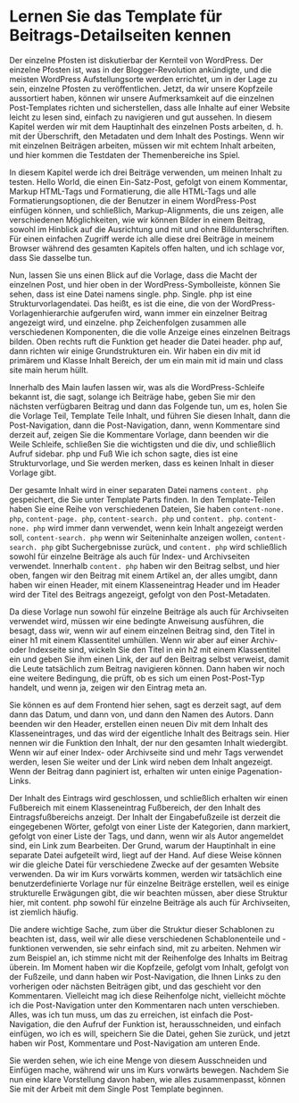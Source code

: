 # Lernen Sie das Template für Beitrags-Detailseiten kennen

Der einzelne Pfosten ist diskutierbar der Kernteil von WordPress. Der einzelne Pfosten ist, was in der Blogger-Revolution ankündigte, und die meisten WordPress Aufstellungsorte werden errichtet, um in der Lage zu sein, einzelne Pfosten zu veröffentlichen. Jetzt, da wir unsere Kopfzeile aussortiert haben, können wir unsere Aufmerksamkeit auf die einzelnen Post-Templates richten und sicherstellen, dass alle Inhalte auf einer Website leicht zu lesen sind, einfach zu navigieren und gut aussehen. In diesem Kapitel werden wir mit dem Hauptinhalt des einzelnen Posts arbeiten, d. h. mit der Überschrift, den Metadaten und dem Inhalt des Postings. Wenn wir mit einzelnen Beiträgen arbeiten, müssen wir mit echtem Inhalt arbeiten, und hier kommen die Testdaten der Themenbereiche ins Spiel.

In diesem Kapitel werde ich drei Beiträge verwenden, um meinen Inhalt zu testen. Hello World, die einen Ein-Satz-Post, gefolgt von einem Kommentar, Markup HTML-Tags und Formatierung, die alle HTML-Tags und alle Formatierungsoptionen, die der Benutzer in einem WordPress-Post einfügen können, und schließlich, Markup-Alignments, die uns zeigen, alle verschiedenen Möglichkeiten, wie wir können Bilder in einem Beitrag, sowohl im Hinblick auf die Ausrichtung und mit und ohne Bildunterschriften. Für einen einfachen Zugriff werde ich alle diese drei Beiträge in meinem Browser während des gesamten Kapitels offen halten, und ich schlage vor, dass Sie dasselbe tun.

Nun, lassen Sie uns einen Blick auf die Vorlage, dass die Macht der einzelnen Post, und hier oben in der WordPress-Symbolleiste, können Sie sehen, dass ist eine Datei namens single. php. Single. php ist eine Strukturvorlagendatei. Das heißt, es ist die eine, die von der WordPress-Vorlagenhierarchie aufgerufen wird, wann immer ein einzelner Beitrag angezeigt wird, und einzelne. php Zeichenfolgen zusammen alle verschiedenen Komponenten, die die volle Anzeige eines einzelnen Beitrags bilden. Oben rechts ruft die Funktion get header die Datei header. php auf, dann richten wir einige Grundstrukturen ein. Wir haben ein div mit id primärem und Klasse Inhalt Bereich, der um ein main mit id main und class site main herum hüllt.

Innerhalb des Main laufen lassen wir, was als die WordPress-Schleife bekannt ist, die sagt, solange ich Beiträge habe, geben Sie mir den nächsten verfügbaren Beitrag und dann das Folgende tun, um es, holen Sie die Vorlage Teil, Template Teile Inhalt, und führen Sie diesen Inhalt, dann die Post-Navigation, dann die Post-Navigation, dann, wenn Kommentare sind derzeit auf, zeigen Sie die Kommentare Vorlage, dann beenden wir die Weile Schleife, schließen Sie die wichtigsten und die div, und schließlich Aufruf sidebar. php und Fuß Wie ich schon sagte, dies ist eine Strukturvorlage, und Sie werden merken, dass es keinen Inhalt in dieser Vorlage gibt.

Der gesamte Inhalt wird in einer separaten Datei namens `content. php` gespeichert, die Sie unter Template Parts finden. In den Template-Teilen haben Sie eine Reihe von verschiedenen Dateien, Sie haben `content-none. php`, `content-page. php`, `content-search. php` und `content. php`. `content-none. php` wird immer dann verwendet, wenn kein Inhalt angezeigt werden soll, `content-search. php` wenn wir Seiteninhalte anzeigen wollen, `content-search. php` gibt Suchergebnisse zurück, und `content. php` wird schließlich sowohl für einzelne Beiträge als auch für Index- und Archivseiten verwendet. Innerhalb `content. php` haben wir den Beitrag selbst, und hier oben, fangen wir den Beitrag mit einem Artikel an, der alles umgibt, dann haben wir einen Header, mit einem Klasseneintrag Header und im Header wird der Titel des Beitrags angezeigt, gefolgt von den Post-Metadaten.

Da diese Vorlage nun sowohl für einzelne Beiträge als auch für Archivseiten verwendet wird, müssen wir eine bedingte Anweisung ausführen, die besagt, dass wir, wenn wir auf einem einzelnen Beitrag sind, den Titel in einer h1 mit einem Klassentitel umhüllen. Wenn wir aber auf einer Archiv- oder Indexseite sind, wickeln Sie den Titel in ein h2 mit einem Klassentitel ein und geben Sie ihm einen Link, der auf den Beitrag selbst verweist, damit die Leute tatsächlich zum Beitrag navigieren können. Dann haben wir noch eine weitere Bedingung, die prüft, ob es sich um einen Post-Post-Typ handelt, und wenn ja, zeigen wir den Eintrag meta an.

Sie können es auf dem Frontend hier sehen, sagt es derzeit sagt, auf dem dann das Datum, und dann von, und dann den Namen des Autors. Dann beenden wir den Header, erstellen einen neuen Div mit dem Inhalt des Klasseneintrages, und das wird der eigentliche Inhalt des Beitrags sein. Hier nennen wir die Funktion den Inhalt, der nur den gesamten Inhalt wiedergibt. Wenn wir auf einer Index- oder Archivseite sind und mehr Tags verwendet werden, lesen Sie weiter und der Link wird neben dem Inhalt angezeigt. Wenn der Beitrag dann paginiert ist, erhalten wir unten einige Pagenation-Links.

Der Inhalt des Eintrags wird geschlossen, und schließlich erhalten wir einen Fußbereich mit einem Klasseneintrag Fußbereich, der den Inhalt des Eintragsfußbereichs anzeigt. Der Inhalt der Eingabefußzeile ist derzeit die eingegebenen Wörter, gefolgt von einer Liste der Kategorien, dann markiert, gefolgt von einer Liste der Tags, und dann, wenn wir als Autor angemeldet sind, ein Link zum Bearbeiten. Der Grund, warum der Hauptinhalt in eine separate Datei aufgeteilt wird, liegt auf der Hand. Auf diese Weise können wir die gleiche Datei für verschiedene Zwecke auf der gesamten Website verwenden. Da wir im Kurs vorwärts kommen, werden wir tatsächlich eine benutzerdefinierte Vorlage nur für einzelne Beiträge erstellen, weil es einige strukturelle Erwägungen gibt, die wir beachten müssen, aber diese Struktur hier, mit content. php sowohl für einzelne Beiträge als auch für Archivseiten, ist ziemlich häufig.

Die andere wichtige Sache, zum über die Struktur dieser Schablonen zu beachten ist, dass, weil wir alle diese verschiedenen Schablonenteile und -funktionen verwenden, sie sehr einfach sind, mit zu arbeiten. Nehmen wir zum Beispiel an, ich stimme nicht mit der Reihenfolge des Inhalts im Beitrag überein. Im Moment haben wir die Kopfzeile, gefolgt vom Inhalt, gefolgt von der Fußzeile, und dann haben wir Post-Navigation, die Ihnen Links zu den vorherigen oder nächsten Beiträgen gibt, und das geschieht vor den Kommentaren. Vielleicht mag ich diese Reihenfolge nicht, vielleicht möchte ich die Post-Navigation unter den Kommentaren nach unten verschieben. Alles, was ich tun muss, um das zu erreichen, ist einfach die Post-Navigation, die den Aufruf der Funktion ist, herausschneiden, und einfach einfügen, wo ich es will, speichern Sie die Datei, gehen Sie zurück, und jetzt haben wir Post, Kommentare und Post-Navigation am unteren Ende.

Sie werden sehen, wie ich eine Menge von diesem Ausschneiden und Einfügen mache, während wir uns im Kurs vorwärts bewegen. Nachdem Sie nun eine klare Vorstellung davon haben, wie alles zusammenpasst, können Sie mit der Arbeit mit dem Single Post Template beginnen.